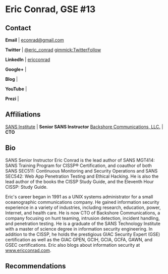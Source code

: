 Eric Conrad, GSE #13
============

Contact
-------
**Email** | [econrad@gmail.com](mailto:econrad@gmail.com)

**Twitter** | [@eric_conrad](http://twitter.com/eric_conrad) [gimmick:TwitterFollow](@eric_conrad)

**LinkedIn** | [ericconrad](https://www.linkedin.com/in/ericconrad)

**Google+** | []()

**Blog** | []()

**YouTube** | []()

**Prezi** | []()

Affiliations
-------
[SANS Institute](http://www.sans.org) | **Senior SANS Instructor**
[Backshore Communications, LLC.](http://www.backshore.net) | **CTO**

Bio
-----------
 
SANS Senior Instructor Eric Conrad is the lead author of SANS MGT414: SANS Training Program for CISSP® Certification, and coauthor of both SANS SEC511: Continuous Monitoring and Security Operations and SANS SEC542: Web App Penetration Testing and Ethical Hacking. He is also the lead author of the books the CISSP Study Guide, and the Eleventh Hour CISSP: Study Guide.


Eric's career began in 1991 as a UNIX systems administrator for a small oceanographic communications company. He gained information security experience in a variety of industries, including research, education, power, Internet, and health care. He is now CTO of Backshore Communications, a company focusing on hunt teaming, intrusion detection, incident handling, and penetration testing. He is a graduate of the SANS Technology Institute with a master of science degree in information security engineering. In addition to the CISSP, he holds the prestigious GIAC Security Expert (GSE) certification as well as the GIAC GPEN, GCIH, GCIA, GCFA, GAWN, and GSEC certifications. Eric also blogs about information security at www.ericconrad.com.

Recommendations
----------------